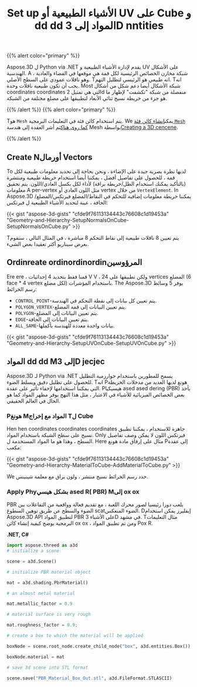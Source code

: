 ﻿---
title: Set up الأشياء الطبيعية أو UV على Cube و dd dd المواد إلى 3D nntities
type: docs
weight: 20
url: /ar/python-net/set-up-normals-or-uv-on-the-cube-and-add-material-to-3d-entities/
description: How لإنشاء حالات طبيعية أو بيانات الأشعة فوق البنفسجية على شبكة في Aspose.3D.
---
{{% alert color="primary" %}}

Aspose.3D ل Python via .NET يقدم لإدارة الأشياء الطبيعية و UV على الأشكال الهندسية. A شبكة مخازن الخصائص الرئيسية لكل قمة هي موقعها في الفضاء والعادية ، وهو ناقلات عمودي على السطح الأصلي. Tانه طبيعي هو الرئيسي لتظليل التهم. Tانه يجب أن تكون طبيعية ناقلات وحدة. Most شبكة الأشكال أيضا دعم شكل من أشكال coordinates coordinates التي هي تمثيل 2d منفصلة من شبكة "تكشفت" لإظهار ما هو جزء من خريطة نسيج ثنائي الأبعاد لتطبيقها على مضلع مختلفة من الشبكة.

{{% /alert %}} {{% alert color="primary" %}}

Tهو `Mesh` يتم استخدام كائن فئة في التعليمات البرمجية. We يمكن[إنشاء كائن فئة `Mesh` كما روى هناك](/3d/ar/python-net/create-3d-mesh-and-scene/)ثم أشر العقدة إلى هندسة Mesh بواسطة[Creating a 3D cencene](/3d/ar/net/create-3d-mesh-and-scene/).

{{% /alert %}}
## **Create Nأورمال Vectors**
To لديها نظرة بصرية جيدة على الإضاءة ، ونحن بحاجة إلى تحديد معلومات طبيعية لكل قمة ، للحصول على تفاصيل أفضل ، يمكننا أيضا استخدام خريطة طبيعية ومنتشرة (بالتأكيد يمكنك استخدام الظل/خريطة براقة) لأداء لكل بكسل العادي/اللون. يتم تحقيق معلومات A per-vertex مثل اللون العادي أو vertex من خلال `VertexElement`. In Aspose.3D يمكننا خريطة معلومات إضافية للتحكم في النقاط/المضلع فيرتكس/المضلع/الحافة ، عينة لتحديد الأشياء الطبيعية ل فيرتكس:

{{< gist "aspose-3d-gists" "cfde9f76113134443c76608c1d19453a" "Geometry-and-Hierarchy-SetupNormalsOnCube-SetupNormalsOnCube.py" >}}

Tيتم تعيين 8 ناقلات طبيعية إلى نقاط التحكم 8 مباشرة ، في المثال التالي ، سنقوم بعرض سيناريو أكثر تعقيدا بعض الشيء.
## **Ordinreate ordinordinordinالمرؤوسين**
Ere ere ، قمنا فقط بتحديد 4 إحداثيات V V ، ولكن تطبيقها على 24 vertices المضلع (6 face * 4 vertex لكل مضلع) باستخدام المؤشرات.
The Aspose.3D يوفر 5 وسائط رسم الخرائط:

- `CONTROL_POINT`-يتم تعيين كل بيانات إلى نقطة التحكم في الهندسة.
- `POLYGON_VERTEX`-يتم تعيين البيانات إلى قمة المضلع.
- `POLYGON`-يتم تعيين البيانات إلى المضلع.
- `EDGE`-يتم تعيين البيانات إلى الحافة.
- `ALL_SAME`-بيانات واحدة معددة للهندسة بأكملها.



{{< gist "aspose-3d-gists" "cfde9f76113134443c76608c1d19453a" "Geometry-and-Hierarchy-SetupUVOnCube-SetupUVOnCube.py" >}}
## **المواد dd dd Mإلى 3D jecjec**
Aspose.3D لـ Python via .NET يسمح للمطورين باستخدام خوارزمية التظليل للحصول على تظليل دقيق ويسلط الضوء. Tانه Pهونغ لديها العديد من مدخلات الخريطة التي يمكننا استخدامها لإخفاء تأثير على عقدة. Pهيسيكيا ased ased dering (PBR) يأخذ بعض الخصائص الفيزيائية للأشياء في الاعتبار ، مثل هذا النهج يوفر مظهر المواد كما هو الحال في العالم الحقيقي.
### **Pهونغ Mالمواد مع إخراج Tل Cube**
Hen hen coordinates coordinates coordinates جاهزة للاستخدام ، يمكننا تطبيق نسيج على سطح الشبكة باستخدام المواد. Only فيرتكس اللون لا يمكن وصف تفاصيل السطح ، وهذا هو ما المواد المستخدمة ل. Here مثال على إرفاق مادة هونغ Pإلى عقدة مكعب:

{{< gist "aspose-3d-gists" "cfde9f76113134443c76608c1d19453a" "Geometry-and-Hierarchy-MaterialToCube-AddMaterialToCube.py" >}}

We حدد رسم الخرائط نسيج منتشر ، ولون براق مع معلمة شينينس.
### **Apply Phyبشكل هيسي ased R( PBR) Mإلى ox ox**
PBR يلعب دورا رئيسيا لصور محرك اللعبة ، مع تقديم فعالة وواقعية من التفاعلات بين الضوء والسطح عن طريق توهين السطوع scatالضوء المنعكس. Dإيفليرز يمكن استخدام Aspose.3D API لتطبيق المواد PBR على الأشياء 3D في مشهد. Tمثال التعليمات البرمجية يوضح كيفية إنشاء كائن ox ox ، ومن ثم تطبيق المواد Pox R.

**.NET, C#**

```py
import aspose.threed as a3d
# initialize a scene

scene = a3d.Scene()

# initialize PBR material object

mat = a3d.shading.PbrMaterial()

# an almost metal material

mat.metallic_factor = 0.9

# material surface is very rough

mat.roughness_factor = 0.9;

# create a box to which the material will be applied

boxNode = scene.root_node.create_child_node("box", a3d.entities.Box())

boxNode.material = mat

# save 3d scene into STL format

scene.save("PBR_Material_Box_Out.stl", a3d.FileFormat.STLASCII)

```

